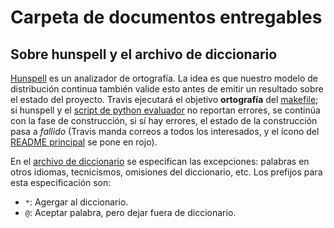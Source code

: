 # Carpeta de documentos entregables

## Sobre hunspell y el archivo de diccionario

[Hunspell](https://github.com/hunspell/hunspell) es un analizador de
ortografía. La idea es que nuestro modelo de distribución continua también
valide esto antes de emitir un resultado sobre el estado del proyecto. Travis
ejecutará el objetivo **ortografía** del [makefile](makefile); si hunspell y
el [script de python evaluador](evaluador.py) no reportan errores, se continúa
con la fase de construcción, si sí hay errores, el estado de la construcción
pasa a *fallido* (Travis manda correos a todos los interesados, y el ícono
del [README principal](../README.md) se pone en rojo).

En el [archivo de diccionario](diccionario.txt) se especifican las excepciones:
palabras en otros idiomas, tecnicismos, omisiones del diccionario, etc. Los
prefijos para esta especificación son:

* `*`: Agergar al diccionario.
* `@`: Aceptar palabra, pero dejar fuera de diccionario.
